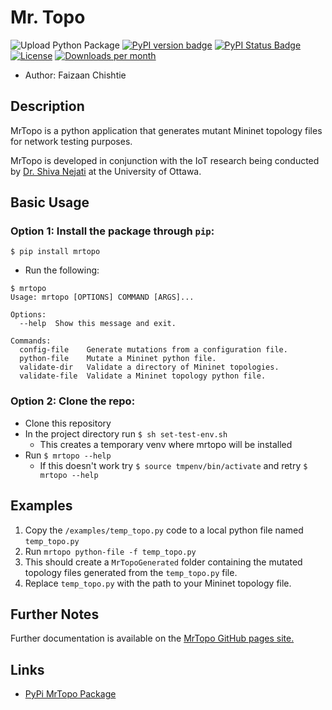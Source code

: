 # Mr. Topo

![Upload Python Package](https://github.com/FaizChishtie/mrtopo/workflows/Upload%20Python%20Package/badge.svg)
[![PyPI version badge](https://img.shields.io/pypi/v/mrtopo)](https://pypi.org/project/mrtopo/)
[![PyPI Status Badge](https://img.shields.io/pypi/status/mrtopo)](https://pypi.org/project/mrtopo/)
[![License](https://img.shields.io/github/license/faizchishtie/mrtopo)](https://github.com/faizchishtie/mrtopo/blob/master/LICENSE)
[![Downloads per month](https://img.shields.io/pypi/dm/mrtopo)](https://pypi.org/project/mrtopo/)

* Author: Faizaan Chishtie

## Description

MrTopo is a python application that generates mutant Mininet topology files for network testing purposes.

MrTopo is developed in conjunction with the IoT research being conducted by [Dr. Shiva Nejati](https://engineering.uottawa.ca/people/nejati-shiva) at the University of Ottawa.

## Basic Usage

### Option 1: Install the package through `pip`:

```
$ pip install mrtopo
```

* Run the following:

```
$ mrtopo
Usage: mrtopo [OPTIONS] COMMAND [ARGS]...

Options:
  --help  Show this message and exit.

Commands:
  config-file    Generate mutations from a configuration file.
  python-file    Mutate a Mininet python file.
  validate-dir   Validate a directory of Mininet topologies.
  validate-file  Validate a Mininet topology python file.
```

### Option 2: Clone the repo:

* Clone this repository
* In the project directory run `$ sh set-test-env.sh`
    * This creates a temporary venv where mrtopo will be installed
* Run `$ mrtopo --help`
    * If this doesn't work try `$ source tmpenv/bin/activate` and retry `$ mrtopo --help`

## Examples

1. Copy the `/examples/temp_topo.py` code to a local python file named `temp_topo.py`
2. Run `mrtopo python-file -f temp_topo.py`
3. This should create a `MrTopoGenerated` folder containing the mutated topology files generated from the `temp_topo.py` file.
4. Replace `temp_topo.py` with the path to your Mininet topology file.

## Further Notes

Further documentation is available on the [MrTopo GitHub pages site.](https://faizchishtie.github.io/mrtopo/)

## Links

* [PyPi MrTopo Package](https://pypi.org/project/mrtopo/)
